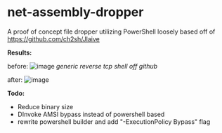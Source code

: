# net-assembly-dropper
A proof of concept file dropper utilizing PowerShell loosely based off of https://github.com/ch2sh/Jlaive 

**Results:**

before: ![image](https://user-images.githubusercontent.com/42078529/169199884-6b8f7605-db08-435d-82ca-4935b1d86a79.png)
*generic reverse tcp shell off github*

after: ![image](https://user-images.githubusercontent.com/42078529/169199902-304cef2c-fa87-4c4a-a7e1-85f9529cfd40.png)

**Todo:**
- Reduce binary size
- DInvoke AMSI bypass instead of powershell based
- rewrite powershell builder and add "-ExecutionPolicy Bypass" flag
